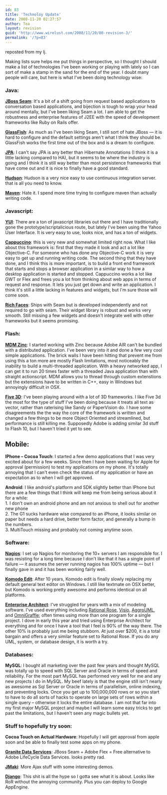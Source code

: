 ```yaml
---
id: 83
title: 'Technoloy Update'
date: 2008-11-20 02:27:57
author: Tea
layout: revision
guid: 'http://www.wirelust.com/2008/11/20/80-revision-3/'
permalink: '/?p=83'
---
```


reposted from my lj.

Making lists sure helps me put things in perspective, so I thought I should make a list of technologies I've been working or playing with lately so I can sort of make a stamp in the sand for the end of the year. I doubt many people will care, but here is what I've been doing technology wise:

### Java:

**[JBoss Seam](http://www.seamframework.org/)**: It's a bit of a shift going from request based applications to conversation based applications, and bijection is tough to wrap your head around mentally, but I've been liking Seam a lot. I am able to get the robustness and enterprise features of J2EE with the speed of development frameworks like Ruby on Rails offer.

**[GlassFish](https://glassfish.dev.java.net/)**: As much as I've been liking Seam, I still sort of hate JBoss — it is hard to configure and the default settings aren't what I think they should be. GlassFish works the first time out of the box and is a dream to configure.

**[JPA](http://en.wikipedia.org/wiki/Java_Persistence_API)**: I can't say JPA is any better than Hibernate Annotations (I think it is a little lacking compared to HA), but it seems to be where the industry is going and I think it is still way better than most persistence frameworks that have come out and it is nice to finally have a good standard.

**[Hudson](https://hudson.dev.java.net/)**: Hudson is a very nice easy to use continuous integration server. that is all you need to know.

**[Maven](http://maven.apache.org/)**: Hate it. I spend more time trying to configure maven than actually writing code.

### Javascript:

**[YUI](http://developer.yahoo.com/yui/)**: There are a ton of javascript libraries out there and I have traditionally gone the prototype/scriptalicious route, but lately I've been using the Yahoo User Interface. It is very easy to use, looks nice, and has a ton of widgets.

**[Cappuccino](http://cappuccino.org/)**: this is very new and somewhat limited right now. What I like about this framework is: first that they made it look and act a lot like Objective-C. For someone who has done any Objective-C work it is very easy to get up and running writing code. The second thing that they have done, and I think this is more important, is to build a front end framework that starts and stops a browser application in a similar way to how a desktop application is started and stopped. Cappuccino works a lot like GWT or Flex and frees you a lot from thinking about web apps in terms of request and response. It lets you just get down and write an application. I think it's still a little lacking in features and widgets, but I'm sure those will come soon.

**[Rich Faces](http://www.jboss.org/jbossrichfaces/)**: Ships with Seam but is developed independently and not required to go with seam. Their widget library is robust and works very smooth. Still missing a few widgets and doesn't integrate well with other frameworks but it seems promising.

### Flash:

**[MDM Zinc](http://www.multidmedia.com/)**: I started working with Zinc because Adobe AIR can't be bundled with a distributed application. I've been very into it and done a few very cool simple applications. The brick walls I have been hitting that prevent me from using this a ton more are mostly Flash limitations, most noticeably the inability to build a multi-threaded application. With a heavy networked app, I can get it to run 20 times faster with a threaded Java application than with straight actionscript. MDM allows you to thread through custom extenstions but the extensions have to be written in C++, easy in Windows but annoyingly difficult in OSX.

**[Five 3D](http://five3d.mathieu-badimon.com/)**: I've been playing around with a lot of 3D frameworks. I like Five 3d the most for the type of stuff I've been doing because it treats all text as vector, rather than raterising like Sandy or PaperVision do. I have some disagreements the the way the core of the framework is written and changed a few things to be more Object Oriented and streamlined, but performance is still killing me. Supposedly Adobe is adding similar 3d stuff to Flash 10, but I haven't tried it yet to see.

## Mobile:

**IPhone – Cocoa Touch**: I started a few demo applications that I was very excited about for a few weeks. Since then I have been waiting for Apple for approval (permission) to test my applications on my phone. It's totally annoying that I can't even check the status of my application or have an expectation as to when I will get approved.

**Android**: I like android's platform and SDK slightly better than IPhone but there are a few things that I think will keep me from being serious about it for a while:  
1\. I don't own an android phone and am not anxious to shell out for another new phone  
2\. The G1 sucks hardware wise compared to an iPhone, it looks similar on paper but needs a hard drive, better form factor, and generally a bump in the numbers.  
3\. MultiTouch missing and probably not coming anytime soon.

### Software:

**[Nagios](http://www.nagios.org/)**: I set up Nagios for monitoring the 10+ servers I am responsible for. I was resisting for a long time because I don't like that it has a single point of failure — it assumes the server running nagios has 100% uptime — but I finally gave in and it has been working fairly well.

**[Komodo Edit](http://www.activestate.com/Products/komodo_ide/komodo_edit.mhtml)**: After 10 years, Komodo edit is finally slowly replacing my default general text editor on Windows. I still like textmate on OSX better, but Komodo is working pretty awesome and performs identical on all platforms.

**[Enterprise Architect](http://www.sparxsystems.com.au/)**: I've struggled for years with a mix of modeling software. I've used everything including [Rational Rose](http://www-01.ibm.com/software/rational/), [Visio](http://www.microsoft.com), [AggroUML](http://argouml.tigris.org/), and [OmniGraffle](http://www.omnigroup.com); often times using more than one program for a single project. I dove in early this year and tried using Enterprise Architect for everything and for once I have a tool that I feel is 90% of the way there. The other 10% is probably just me being stubborn. At just over $200, it is a total bargain and offers a very similar feature set to Rational Rose. If you do any UML, system, or database design, it is worth a try.

### Databases:

**MySQL**: I bought all marketing over the past few years and thought MySQL was totally up to speed with SQL Server and Oracle in terms of speed and reliability. For the most part MySQL has performed very well for me and any new projects I do in MySQL. My beef lately is that the engine still isn't nearly as awesome as Sql Server or Oracle in terms of parallelism, online indexing, and preventing locks. Once you get up to 100,000,000 rows or so you start to have to do all sorts of hacks to operate on large sets of rows within a single query – otherwise it locks the entire database. I am not that far into my first major MySQL project and maybe I will learn some easy tricks to get past the limitations, but I haven't seen any magic bullets yet.

### Stuff to hopefully try soon:

**Cocoa Touch on Actual Hardware**: Hopefully I will get approval from apple soon and be able to finally test some apps on my phone.

**[Granite Data Services](http://www.graniteds.org)**: JBoss Seam + Adobe Flex = Free alternative to Adobe LifeCycle Data Services. looks pretty rad.

**[JMaki](https://ajax.dev.java.net/)**: More Ajax stuff with some interesting demos.

**[Django](http://www.djangoproject.com/)**: This shit is all the hype so I gotta see what it is about. Looks like RoR without the annoying community. Plus you can deploy to Google AppEngine.